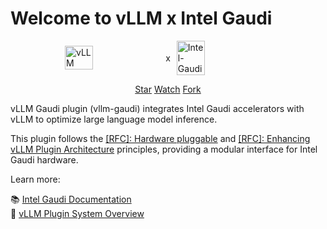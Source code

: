 # Welcome to vLLM x Intel Gaudi

<figure markdown="span" style="display: flex; justify-content: center; align-items: center; gap: 10px; margin: auto;">
  <img src="./assets/logos/vllm-logo-text-light.png" alt="vLLM" style="width: 30%; margin: 0;"> x
  <img src="./assets/logos/gaudi-logo.png" alt="Intel-Gaudi" style="width: 30%; margin: 0;">
</figure>

<p style="text-align:center">
</p>

<p style="text-align:center">
<script async defer src="https://buttons.github.io/buttons.js"></script>
<a class="github-button" href="https://github.com/vllm-project/vllm-gaudi" data-show-count="true" data-size="large" aria-label="Star">Star</a>
<a class="github-button" href="https://github.com/vllm-project/vllm-gaudi/subscription" data-show-count="true" data-icon="octicon-eye" data-size="large" aria-label="Watch">Watch</a>
<a class="github-button" href="https://github.com/vllm-project/vllm-gaudi/fork" data-show-count="true" data-icon="octicon-repo-forked" data-size="large" aria-label="Fork">Fork</a>
</p>

vLLM Gaudi plugin (vllm-gaudi) integrates Intel Gaudi accelerators with vLLM to optimize large language model inference.

This plugin follows the [[RFC]: Hardware pluggable](https://github.com/vllm-project/vllm/issues/11162) and [[RFC]: Enhancing vLLM Plugin Architecture](https://github.com/vllm-project/vllm/issues/19161) principles, providing a modular interface for Intel Gaudi hardware.

Learn more:

📚 [Intel Gaudi Documentation](https://docs.habana.ai/en/v1.21.1/index.html)  
🚀 [vLLM Plugin System Overview](https://docs.vllm.ai/en/latest/design/plugin_system.html)
